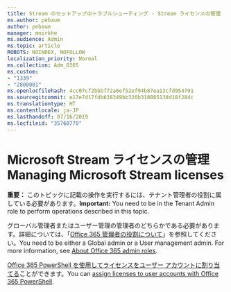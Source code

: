 ```yaml
---
title: Stream のセットアップのトラブルシューティング - Stream ライセンスの管理
ms.author: pebaum
author: pebaum
manager: mnirkhe
ms.audience: Admin
ms.topic: article
ROBOTS: NOINDEX, NOFOLLOW
localization_priority: Normal
ms.collection: Adm_O365
ms.custom:
- "1339"
- "2800001"
ms.openlocfilehash: 4cc07cf2bbbf72a6ef52ef94b87ea13cfd954791
ms.sourcegitcommit: e17e7d17fdb638349bb320b318085138d18f284c
ms.translationtype: HT
ms.contentlocale: ja-JP
ms.lasthandoff: 07/16/2019
ms.locfileid: "35760770"
---
```

# <a name="managing-microsoft-stream-licenses"></a><span data-ttu-id="bfa90-102">Microsoft Stream ライセンスの管理</span><span class="sxs-lookup"><span data-stu-id="bfa90-102">Managing Microsoft Stream licenses</span></span>

<span data-ttu-id="bfa90-103">**重要：** このトピックに記載の操作を実行するには、テナント管理者の役割に属している必要があります。</span><span class="sxs-lookup"><span data-stu-id="bfa90-103">**Important:** You need to be in the Tenant Admin role to perform operations described in this topic.</span></span>

<span data-ttu-id="bfa90-104">グローバル管理者またはユーザー管理の管理者のどちらかである必要があります。詳細については、「[Office 365 管理者の役割について](https://support.office.com/article/About-Office-365-admin-roles-da585eea-f576-4f55-a1e0-87090b6aaa9d)」を参照してください。</span><span class="sxs-lookup"><span data-stu-id="bfa90-104">You need to be either a Global admin or a User management admin. For more information, see [About Office 365 admin roles](https://support.office.com/article/About-Office-365-admin-roles-da585eea-f576-4f55-a1e0-87090b6aaa9d).</span></span>

<span data-ttu-id="bfa90-105">[Office 365 PowerShell を使用してライセンスをユーザー アカウントに割り当てる](https://go.microsoft.com/fwlink/p/?linkid=850410)ことができます。</span><span class="sxs-lookup"><span data-stu-id="bfa90-105">You can [assign licenses to user accounts with Office 365 PowerShell](https://go.microsoft.com/fwlink/p/?linkid=850410).</span></span>

